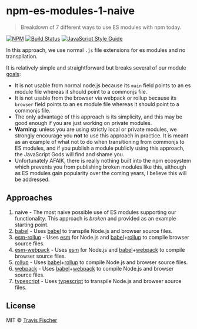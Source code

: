 # npm-es-modules-1-naive

> Breakdown of 7 different ways to use ES modules with npm today.

[![NPM](https://img.shields.io/npm/v/npm-es-modules-1-naive.svg)](https://www.npmjs.com/package/npm-es-modules-1-naive) [![Build Status](https://travis-ci.com/transitive-bullshit/npm-es-modules.svg?branch=master)](https://travis-ci.com/transitive-bullshit/npm-es-modules) [![JavaScript Style Guide](https://img.shields.io/badge/code_style-standard-brightgreen.svg)](https://standardjs.com)

In this approach, we use normal `.js` file extensions for es modules and no transpilation.

It is relatively simple and straightforward but breaks several of our module [goals](https://github.com/transitive-bullshit/npm-es-modules#goals):

- It is not usable from normal node.js because its `main` field points to an es module file whereas it should point to a commonjs file.
- It is not usable from the browser via webpack or rollup because its `browser` field points to an es module file whereas it should point to a commonjs file.
- The only advantage of this approach is its simplicity, and this may be good enough if you are just working on private modules.
- **Warning**: unless you are using strictly local or private modules, we strongly encourage you **not** to use this approach in practice. It is meant as an example of what not to do when transitioning from commonjs to ES modules, and if you publish a module publicly using this approach, the JavaScript Gods will find and shame you.
- Unfortunately AFAIK, there is really nothing built into the npm ecosystem which prevents you from publishing broken modules like this, although as ES modules gain popularity over the coming years, I believe this will be addressed.

## Approaches

1. naive - The most naive possible use of ES modules supporting our functionality. This approach is *broken* and provided as an example starting point.
2. [babel](../2-babel) - Uses [babel](https://babeljs.io/) to transpile Node.js and browser source files.
3. [esm-rollup](../3-esm-rollup) - Uses [esm](https://github.com/standard-things/esm) for Node.js and [babel](https://babeljs.io/)+[rollup](https://rollupjs.org/guide/en) to compile browser source files.
4. [esm-webpack](../4-esm-webpack) - Uses [esm](https://github.com/standard-things/esm) for Node.js and [babel](https://babeljs.io/)+[webpack](https://webpack.js.org/) to compile browser source files.
5. [rollup](../5-rollup) - Uses [babel](https://babeljs.io/)+[rollup](https://rollupjs.org/guide/en) to compile Node.js and browser source files.
6. [webpack](../6-webpack) - Uses [babel](https://babeljs.io/)+[webpack](https://webpack.js.org/) to compile Node.js and browser source files.
7. [typescript](../7-typescript) - Uses [typescript](https://www.typescriptlang.org/) to transpile Node.js and browser source files.

## License

MIT © [Travis Fischer](https://github.com/transitive-bullshit)
